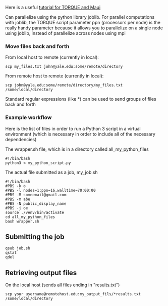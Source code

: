 Here is a useful [tutorial for TORQUE and Maui](https://kb.iu.edu/d/avmy)

Can parallelize using the python library joblib. For parallel computations with joblib, the TORQUE script parameter ppn (processors per node) is the really handy parameter because it allows you to parallelize on a single node using joblib, instead of parallelize across nodes using mpi

### Move files back and forth

From local host to remote (currently in local):

    scp my_files.txt john@yale.edu:some/remote/directory

From remote host to remote (currently in local):

    scp john@yale.edu:some/remote/directory/my_files.txt /some/local/directory

Standard regular expressions (like *) can be used to send groups of files back and forth

### Example workflow

Here is the list of files in order to run a Python 3 script in a virtual environment (which is necessary in order to include all of the necessary dependencies)

The wrapper.sh file, which is in a directory called all_my_python_files

    #!/bin/bash                                                                     
    python3 < my_python_script.py


The actual file submitted as a job, my_job.sh

    #!/bin/bash                                                                     
    #PBS -k o                                                                       
    #PBS -l nodes=1:ppn=16,walltime=70:00:00                                        
    #PBS -M someemail@gmail.com                                            
    #PBS -m abe                                                                     
    #PBS -N public_display_name                                                            
    #PBS -j oe                                                                      
    source ./venv/bin/activate
    cd all_my_python_files
    bash wrapper.sh

## Submitting the job

    qsub job.sh
    qstat
    qdel 

## Retrieving output files

On the local host (sends all files ending in "results.txt")

    scp your_username@remotehost.edu:my_output_fils/*results.txt /some/local/directory

